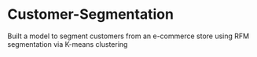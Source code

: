 # Customer-Segmentation
Built a model to segment customers from an e-commerce store using RFM segmentation via K-means clustering
